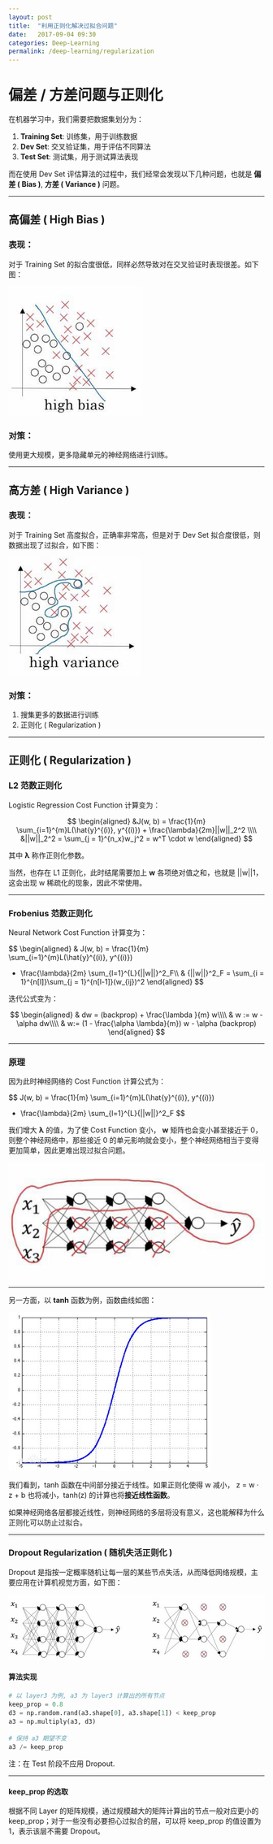 ```yaml
---
layout: post
title:  "利用正则化解决过拟合问题"
date:   2017-09-04 09:30
categories: Deep-Learning
permalink: /deep-learning/regularization
---
```


# 偏差 / 方差问题与正则化

在机器学习中，我们需要把数据集划分为：

1. **Training Set**: 训练集，用于训练数据
2. **Dev Set**: 交叉验证集，用于评估不同算法
3. **Test Set**: 测试集，用于测试算法表现

而在使用 Dev Set 评估算法的过程中，我们经常会发现以下几种问题，也就是 **偏差 ( Bias )**, **方差 ( Variance )** 问题。

---

## 高偏差 ( High Bias )

### 表现：

对于 Training Set 的拟合度很低，同样必然导致对在交叉验证时表现很差。如下图：

![](../images/deep-learning/high-bias.jpg)

### 对策：

使用更大规模，更多隐藏单元的神经网络进行训练。

---

## 高方差 ( High Variance )

### 表现：

对于 Training Set 高度拟合，正确率非常高，但是对于 Dev Set 拟合度很低，则数据出现了过拟合，如下图：

![](../images/deep-learning/high-variance.jpg)

### 对策：

1. 搜集更多的数据进行训练
2. 正则化 ( Regularization )

---

## 正则化 ( Regularization )

### L2 范数正则化

Logistic Regression Cost Function 计算变为：

$$
\begin{aligned}
&J(w, b) = \frac{1}{m} \sum_{i=1}^{m}L(\hat{y}^{(i)}, y^{(i)}) + \frac{\lambda}{2m}||w||_2^2 \\\\
&||w||_2^2 = \sum_{j = 1}^{n_x}w_j^2 = w^T \cdot w
\end{aligned}
$$ 

其中 **&lambda;** 称作正则化参数。

当然，也存在 L1 正则化，此时结尾需要加上 **w** 各项绝对值之和，也就是 \|\|w\|\|1，这会出现 w 稀疏化的现象，因此不常使用。

---

### Frobenius 范数正则化

Neural Network Cost Function 计算变为：

$$
\begin{aligned}
& J(w, b) = \frac{1}{m} \sum_{i=1}^{m}L(\hat{y}^{(i)}, y^{(i)})
+ \frac{\lambda}{2m} \sum_{l=1}^{L}{||w||}^2_F\\\\
& {||w||}^2_F = \sum_{i = 1}^{n[l]}\sum_{j = 1}^{n[l-1]}(w_{ij})^2
\end{aligned}
$$

迭代公式变为：

$$
\begin{aligned}
& dw = (backprop) + \frac{\lambda }{m} w\\\\
& w := w - \alpha dw\\\\
& w:= (1 - \frac{\alpha \lambda}{m}) w - \alpha (backprop)
\end{aligned}
$$

---


### 原理

因为此时神经网络的 Cost Function 计算公式为：

$$
J(w, b) = \frac{1}{m} \sum_{i=1}^{m}L(\hat{y}^{(i)}, y^{(i)})
+ \frac{\lambda}{2m} \sum_{l=1}^{L}{||w||}^2_F
$$

我们增大 **&lambda;** 的值，为了使 Cost Function 变小， **w** 矩阵也会变小甚至接近于 0，则整个神经网络中，那些接近 0 的单元影响就会变小，整个神经网络相当于变得更加简单，因此更难出现过拟合问题。

![](../images/deep-learning/regularization1.jpg)

---

另一方面，以 **tanh** 函数为例，函数曲线如图：

![](../images/deep-learning/tanh.jpg)

我们看到，tanh 函数在中间部分接近于线性。如果正则化使得 w 减小， z = w · z + b 也将减小，tanh(z) 的计算也将**接近线性函数**。

如果神经网络各层都接近线性，则神经网络的多层将没有意义，这也能解释为什么正则化可以防止过拟合。

---

### Dropout Regularization ( 随机失活正则化 ) 

Dropout 是指按一定概率随机让每一层的某些节点失活，从而降低网络规模，主要应用在计算机视觉方面，如下图：

![](../images/deep-learning/dropout.jpg)

#### 算法实现

```py
# 以 layer3 为例, a3 为 layer3 计算出的所有节点
keep_prop = 0.8
d3 = np.random.rand(a3.shape[0], a3.shape[1]) < keep_prop
a3 = np.multiply(a3, d3)

# 保持 a3 期望不变
a3 /= keep_prop
```

注：在 Test 阶段不应用 Dropout.

---

#### keep_prop 的选取

根据不同 Layer 的矩阵规模，通过规模越大的矩阵计算出的节点一般对应更小的 keep_prop；对于一些没有必要担心过拟合的层，可以将 keep_prop 的值设置为 1，表示该层不需要 Dropout。